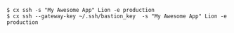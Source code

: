<!-- usedin: [ _includes/_inlines/Toolbelt/common/ssh] - layout:code post: ssh_example -->

```
$ cx ssh -s "My Awesome App" Lion -e production
$ cx ssh --gateway-key ~/.ssh/bastion_key  -s "My Awesome App" Lion -e production
```
